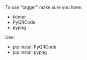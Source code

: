 To use "tagger" make sure you have:
- tkinter
- PyQRCode
- pypng

Use:
- pip install PyQRCode
- pip install pypng




